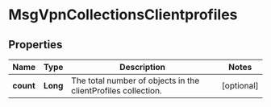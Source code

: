 
# MsgVpnCollectionsClientprofiles

## Properties
Name | Type | Description | Notes
------------ | ------------- | ------------- | -------------
**count** | **Long** | The total number of objects in the clientProfiles collection. |  [optional]



